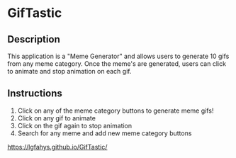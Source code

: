 # GifTastic

## Description ##

This application is a "Meme Generator" and allows users to generate 10 gifs from any meme category. Once the meme's are generated, users can click to animate and stop animation on each gif. 

## Instructions ##

1. Click on any of the meme category buttons to generate meme gifs! 
2. Click on any gif to animate
3. Click on the gif again to stop animation
4. Search for any meme and add new meme category buttons

https://lgfahys.github.io/GifTastic/
